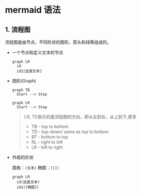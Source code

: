 # mermaid 语法



## 1.  流程图

流程图是由节点，不同形状的图形，箭头和线等组成的。



* 一个节点和定义文本的节点

  ```mermaid
  graph LR
  	id
  	id1[这是文本]
  ```



* 图形(Graph)

  ```mermaid
  graph TB
  	Start --> Stop
  ```

  ```mermaid
  graph LR
  	Start --> Stop
  
  ```

  

  > LR, TD表示的是流程图的方向，即从左到右，从上到下,更多
  >
  > - TB - top to bottom
  > - TD - top-down/ same as top to bottom
  > - BT - bottom to top
  > - RL - right to left
  > - LR - left to right



* 外框的形状

  圆角：`(文本)`  椭圆：`([])`
  
  ```mermaid
  graph LR
  	id(这是文本)
  	id1([椭圆])
  ```
  
  
  
  
  
  


